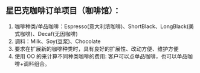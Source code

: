## 星巴克咖啡订单项目（咖啡馆）：

1.  咖啡种类/单品咖啡：Espresso(意大利浓咖啡)、ShortBlack、LongBlack(美式咖啡)、Decaf(无因咖啡)
2.  调料：Milk、Soy(豆浆)、Chocolate
3.  要求在扩展新的咖啡种类时，具有良好的扩展性、改动方便、维护方便
4.  使用 OO 的来计算不同种类咖啡的费用: 客户可以点单品咖啡，也可以单品咖啡+调料组合。